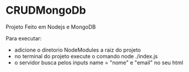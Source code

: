 # CRUDMongoDb

Projeto Feito em Nodejs e MongoDB

Para executar:

- adicione o diretorio NodeModules a raiz do projeto
- no terminal do projeto execute o comando node ./index.js
- o servidor busca pelos inputs name = "nome" e "email" no seu html
